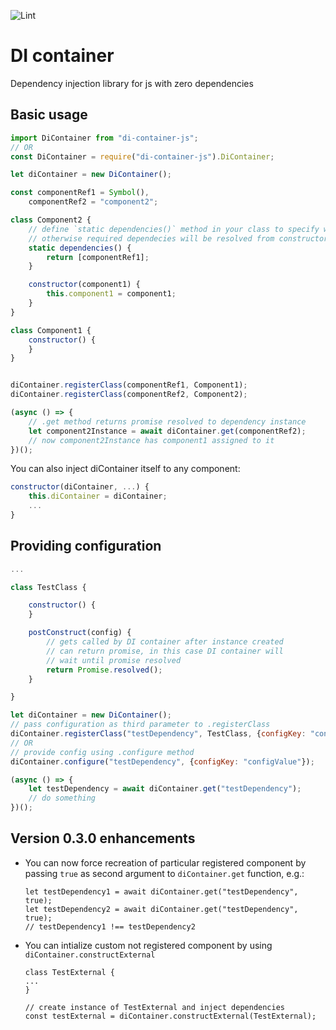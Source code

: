 ![Lint](https://github.com/slonv23/di-container-js/workflows/Lint/badge.svg?branch=master)

# DI container

Dependency injection library for js with zero dependencies

## Basic usage

```javascript
import DiContainer from "di-container-js";
// OR
const DiContainer = require("di-container-js").DiContainer;

let diContainer = new DiContainer();

const componentRef1 = Symbol(),
    componentRef2 = "component2";

class Component2 {
    // define `static dependencies()` method in your class to specify what dependencies are needed
    // otherwise required dependecies will be resolved from constructor arguments
    static dependencies() {
        return [componentRef1];
    }

    constructor(component1) {
        this.component1 = component1;
    }
}

class Component1 {
    constructor() {
    }
}


diContainer.registerClass(componentRef1, Component1);
diContainer.registerClass(componentRef2, Component2);

(async () => {
    // .get method returns promise resolved to dependency instance
    let component2Instance = await diContainer.get(componentRef2);
    // now component2Instance has component1 assigned to it
})();
```

You can also inject diContainer itself to any component:
```javascript
constructor(diContainer, ...) {
    this.diContainer = diContainer;
    ...
}
```

## Providing configuration

```javascript
...

class TestClass {

    constructor() {
    }

    postConstruct(config) {
        // gets called by DI container after instance created
        // can return promise, in this case DI container will
        // wait until promise resolved
        return Promise.resolved();
    }

}

let diContainer = new DiContainer();
// pass configuration as third parameter to .registerClass
diContainer.registerClass("testDependency", TestClass, {configKey: "configValue"});
// OR
// provide config using .configure method
diContainer.configure("testDependency", {configKey: "configValue"});

(async () => {
    let testDependency = await diContainer.get("testDependency");
    // do something
})();
```
## Version 0.3.0 enhancements

- You can now force recreation of particular registered component
  by passing `true` as second argument to `diContainer.get` function, e.g.:

    ```
    let testDependency1 = await diContainer.get("testDependency", true);
    let testDependency2 = await diContainer.get("testDependency", true);
    // testDependency1 !== testDependency2
    ```
- You can intialize custom not registered component by using `diContainer.constructExternal`

    ```
    class TestExternal {
    ...
    }
  
    // create instance of TestExternal and inject dependencies
    const testExternal = diContainer.constructExternal(TestExternal);
    ```